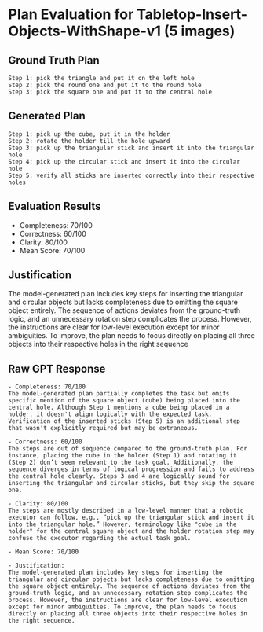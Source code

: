 # Plan Evaluation for Tabletop-Insert-Objects-WithShape-v1 (5 images)

## Ground Truth Plan
```
Step 1: pick the triangle and put it on the left hole
Step 2: pick the round one and put it to the round hole
Step 3: pick the square one and put it to the central hole
```

## Generated Plan
```
Step 1: pick up the cube, put it in the holder
Step 2: rotate the holder till the hole upward
Step 3: pick up the triangular stick and insert it into the triangular hole
Step 4: pick up the circular stick and insert it into the circular hole
Step 5: verify all sticks are inserted correctly into their respective holes
```

## Evaluation Results
- Completeness: 70/100
- Correctness: 60/100
- Clarity: 80/100
- Mean Score: 70/100

## Justification
The model-generated plan includes key steps for inserting the triangular and circular objects but lacks completeness due to omitting the square object entirely. The sequence of actions deviates from the ground-truth logic, and an unnecessary rotation step complicates the process. However, the instructions are clear for low-level execution except for minor ambiguities. To improve, the plan needs to focus directly on placing all three objects into their respective holes in the right sequence

## Raw GPT Response
```
- Completeness: 70/100  
The model-generated plan partially completes the task but omits specific mention of the square object (cube) being placed into the central hole. Although Step 1 mentions a cube being placed in a holder, it doesn't align logically with the expected task. Verification of the inserted sticks (Step 5) is an additional step that wasn't explicitly required but may be extraneous.  

- Correctness: 60/100  
The steps are out of sequence compared to the ground-truth plan. For instance, placing the cube in the holder (Step 1) and rotating it (Step 2) don’t seem relevant to the task goal. Additionally, the sequence diverges in terms of logical progression and fails to address the central hole clearly. Steps 3 and 4 are logically sound for inserting the triangular and circular sticks, but they skip the square one.  

- Clarity: 80/100  
The steps are mostly described in a low-level manner that a robotic executor can follow, e.g., “pick up the triangular stick and insert it into the triangular hole.” However, terminology like "cube in the holder" for the central square object and the holder rotation step may confuse the executor regarding the actual task goal.  

- Mean Score: 70/100  

- Justification:  
The model-generated plan includes key steps for inserting the triangular and circular objects but lacks completeness due to omitting the square object entirely. The sequence of actions deviates from the ground-truth logic, and an unnecessary rotation step complicates the process. However, the instructions are clear for low-level execution except for minor ambiguities. To improve, the plan needs to focus directly on placing all three objects into their respective holes in the right sequence.
```
